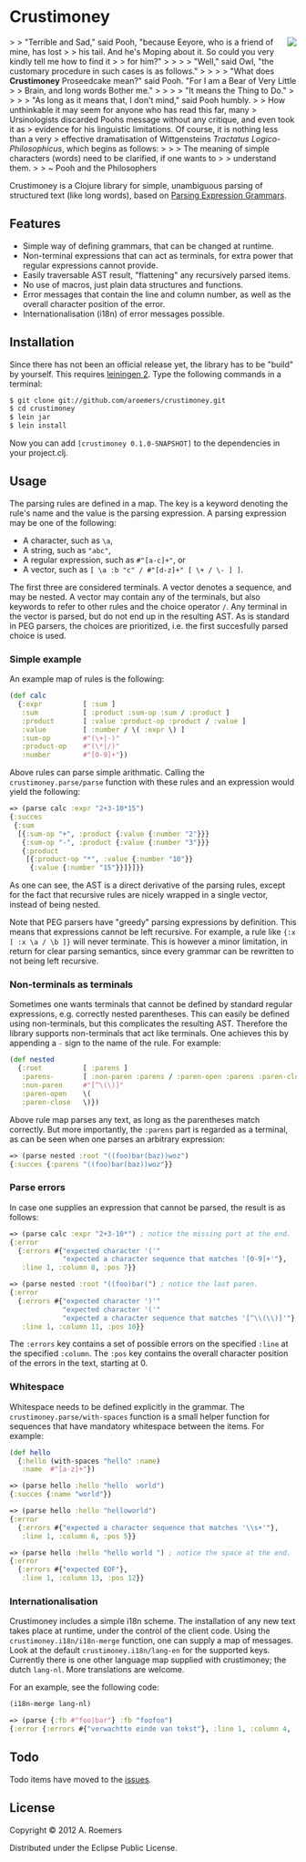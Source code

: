 # Crustimoney

<img src="https://raw.github.com/aroemers/crustimoney/master/pooh_back.gif" align="right"/>
> > "Terrible and Sad," said Pooh, "because Eeyore, who is a friend of mine, has lost
> > his tail. And he's Moping about it. So could you very kindly tell me how to find it
> > for him?"
> >
> > "Well," said Owl, "the customary procedure in such cases is as follows."
> >
> > "What does <strong>Crustimoney</strong> Proseedcake mean?" said Pooh. "For I am a Bear of Very Little
> > Brain, and long words Bother me."
> >
> > "It means the Thing to Do."
> >
> > "As long as it means that, I don't mind," said Pooh humbly.
>
> How unthinkable it may seem for anyone who has read this far, many
> Ursinologists discarded Poohs message without any critique, and even took it as
> evidence for his linguistic limitations. Of course, it is nothing less than a very
> effective dramatisation of Wittgensteins <i>Tractatus Logico-Philosophicus</i>, which begins as follows:
>
> > The meaning of simple characters (words) need to be clarified, if one wants to
> > understand them.
>
> ~ Pooh and the Philosophers

Crustimoney is a Clojure library for simple, unambiguous parsing of structured text (like long words), based on [Parsing Expression Grammars](http://portal.acm.org/citation.cfm?doid=964001.964011).

## Features

* Simple way of defining grammars, that can be changed at runtime.
* Non-terminal expressions that can act as terminals, for extra power that regular expressions cannot provide.
* Easily traversable AST result, "flattening" any recursively parsed items.
* No use of macros, just plain data structures and functions.
* Error messages that contain the line and column number, as well as the overall character position of the error.
* Internationalisation (i18n) of error messages possible.

## Installation

Since there has not been an official release yet, the library has to be "build" by yourself. This requires [leiningen 2](https://github.com/technomancy/leiningen). Type the following commands in a terminal:

```bash
$ git clone git://github.com/aroemers/crustimoney.git
$ cd crustimoney
$ lein jar
$ lein install
```

Now you can add `[crustimoney 0.1.0-SNAPSHOT]` to the dependencies in your project.clj.


## Usage

The parsing rules are defined in a map. The key is a keyword denoting the rule's name and the value is the parsing expression. A parsing expression may be one of the following:

* A character, such as `\a`,
* A string, such as `"abc"`,
* A regular expression, such as `#"[a-c]+"`, or
* A vector, such as `[ \a :b "c" / #"[d-z]+" [ \+ / \- ] ]`.

The first three are considered terminals. A vector denotes a sequence, and may be nested. A vector may contain any of the terminals, but also keywords to refer to other rules and the choice operator `/`. Any terminal in the vector is parsed, but do not end up in the resulting AST. As is standard in PEG parsers, the choices are prioritized, i.e. the first succesfully parsed choice is used.

### Simple example

An example map of rules is the following:

```clojure
(def calc
  {:expr          [ :sum ]
   :sum           [ :product :sum-op :sum / :product ]
   :product       [ :value :product-op :product / :value ]
   :value         [ :number / \( :expr \) ]
   :sum-op        #"(\+|-)"
   :product-op    #"(\*|/)"
   :number        #"[0-9]+"})
```

Above rules can parse simple arithmatic. Calling the `crustimoney.parse/parse` function with these rules and an expression would yield the following:

```clojure
=> (parse calc :expr "2+3-10*15")
{:succes
 {:sum
  [{:sum-op "+", :product {:value {:number "2"}}}
   {:sum-op "-", :product {:value {:number "3"}}}
   {:product
    [{:product-op "*", :value {:number "10"}}
     {:value {:number "15"}}]}]}}
```

As one can see, the AST is a direct derivative of the parsing rules, except for the fact that recursive rules are nicely wrapped in a single vector, instead of being nested.

Note that PEG parsers have "greedy" parsing expressions by definition. This means that expressions cannot be left recursive. For example, a rule like `{:x [ :x \a / \b ]}` will never terminate. This is however a minor limitation, in return for clear parsing semantics, since every grammar can be rewritten to not being left recursive.


### Non-terminals as terminals

Sometimes one wants terminals that cannot be defined by standard regular expressions, e.g.  correctly nested parentheses. This can easily be defined using non-terminals, but this complicates the resulting AST. Therefore the library supports non-terminals that act like terminals. One achieves this by appending a `-` sign to the name of the rule. For example:

```clojure
(def nested
  {:root          [ :parens ]
   :parens-       [ :non-paren :parens / :paren-open :parens :paren-close :parens / ]
   :non-paren     #"[^\(\)]"
   :paren-open    \(
   :paren-close   \)})
```

Above rule map parses any text, as long as the parentheses match correctly. But more importantly, the `:parens` part is regarded as a terminal, as can be seen when one parses an arbitrary expression:

```clojure
=> (parse nested :root "((foo)bar(baz))woz")
{:succes {:parens "((foo)bar(baz))woz"}}
```

### Parse errors

In case one supplies an expression that cannot be parsed, the result is as follows:

```clojure
=> (parse calc :expr "2+3-10*") ; notice the missing part at the end.
{:error
  {:errors #{"expected character '('"
             "expected a character sequence that matches '[0-9]+'"},
   :line 1, :column 8, :pos 7}}

=> (parse nested :root "((foo)bar(") ; notice the last paren.
{:error
  {:errors #{"expected character ')'"
             "expected character '('"
             "expected a character sequence that matches '[^\\(\\)]'"},
   :line 1, :column 11, :pos 10}}
```

The `:errors` key contains a set of possible errors on the specified `:line` at the specified `:column`. The `:pos` key contains the overall character position of the errors in the text, starting at 0.

### Whitespace

Whitespace needs to be defined explicitly in the grammar. The `crustimoney.parse/with-spaces` function is a small helper function for sequences that have mandatory whitespace between the items. For example:

```clojure
(def hello
  {:hello (with-spaces "hello" :name)
   :name  #"[a-z]+"})

=> (parse hello :hello "hello  world")
{:succes {:name "world"}}

=> (parse hello :hello "helloworld")
{:error
  {:errors #{"expected a character sequence that matches '\\s+'"},
   :line 1, :column 6, :pos 5}}

=> (parse hello :hello "hello world ") ; notice the space at the end.
{:error
  {:errors #{"expected EOF"},
   :line 1, :column 13, :pos 12}}
```

### Internationalisation

Crustimoney includes a simple i18n scheme. The installation of any new text takes place at runtime, under the control of the client code. Using the `crustimoney.i18n/i18n-merge` function, one can supply a map of messages. Look at the default `crustimoney.i18n/lang-en` for the supported keys. Currently there is one other language map supplied with crustimoney; the dutch `lang-nl`. More translations are welcome.

For an example, see the following code:

```clojure
(i18n-merge lang-nl)

=> (parse {:fb #"foo|bar"} :fb "foofoo")
{:error {:errors #{"verwachtte einde van tekst"}, :line 1, :column 4, :pos 3}}
```

## Todo

Todo items have moved to the [issues](https://github.com/aroemers/crustimoney/issues).


## License

Copyright © 2012 A. Roemers

Distributed under the Eclipse Public License.
